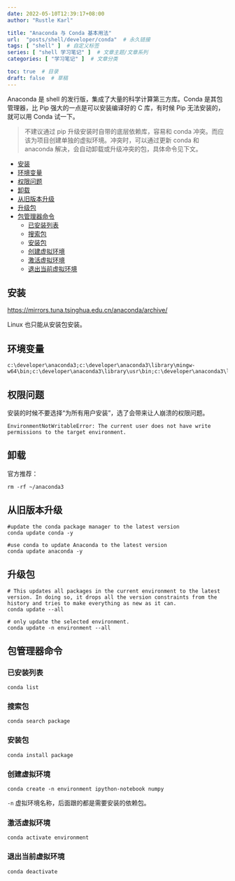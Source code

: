 ```yaml
---
date: 2022-05-10T12:39:17+08:00
author: "Rustle Karl"

title: "Anaconda 与 Conda 基本用法"
url:  "posts/shell/developer/conda"  # 永久链接
tags: [ "shell" ]  # 自定义标签
series: [ "shell 学习笔记" ]  # 文章主题/文章系列
categories: [ "学习笔记" ]  # 文章分类

toc: true  # 目录
draft: false  # 草稿
---
```


Anaconda 是 shell 的发行版，集成了大量的科学计算第三方库。Conda 是其包管理器，比 Pip 强大的一点是可以安装编译好的 C 库，有时候 Pip 无法安装的，就可以用 Conda 试一下。

> 不建议通过 pip 升级安装时自带的底层依赖库，容易和 conda 冲突。而应该为项目创建单独的虚拟环境。冲突时，可以通过更新 conda 和 anaconda 解决，会自动卸载或升级冲突的包，具体命令见下文。

- [安装](#安装)
- [环境变量](#环境变量)
- [权限问题](#权限问题)
- [卸载](#卸载)
- [从旧版本升级](#从旧版本升级)
- [升级包](#升级包)
- [包管理器命令](#包管理器命令)
  - [已安装列表](#已安装列表)
  - [搜索包](#搜索包)
  - [安装包](#安装包)
  - [创建虚拟环境](#创建虚拟环境)
  - [激活虚拟环境](#激活虚拟环境)
  - [退出当前虚拟环境](#退出当前虚拟环境)

## 安装

https://mirrors.tuna.tsinghua.edu.cn/anaconda/archive/

Linux 也只能从安装包安装。

## 环境变量

```shell
c:\developer\anaconda3;c:\developer\anaconda3\library\mingw-w64\bin;c:\developer\anaconda3\library\usr\bin;c:\developer\anaconda3\library\bin;c:\developer\anaconda3\scripts;
```

## 权限问题

安装的时候不要选择“为所有用户安装”，选了会带来让人崩溃的权限问题。

```shell
EnvironmentNotWritableError: The current user does not have write permissions to the target environment.
```

## 卸载

官方推荐：

```shell
rm -rf ~/anaconda3
```

## 从旧版本升级

```shell
#update the conda package manager to the latest version
conda update conda -y

#use conda to update Anaconda to the latest version
conda update anaconda -y
```

## 升级包

```shell
# This updates all packages in the current environment to the latest version. In doing so, it drops all the version constraints from the history and tries to make everything as new as it can.
conda update --all

# only update the selected environment.
conda update -n environment --all
```

## 包管理器命令

### 已安装列表

```shell
conda list
```

### 搜索包

```shell
conda search package
```

### 安装包

```shell
conda install package
```

### 创建虚拟环境

```shell
conda create -n environment ipython-notebook numpy
```

`-n` 虚拟环境名称，后面跟的都是需要安装的依赖包。

### 激活虚拟环境

```shell
conda activate environment
```

### 退出当前虚拟环境

```shell
conda deactivate
```

